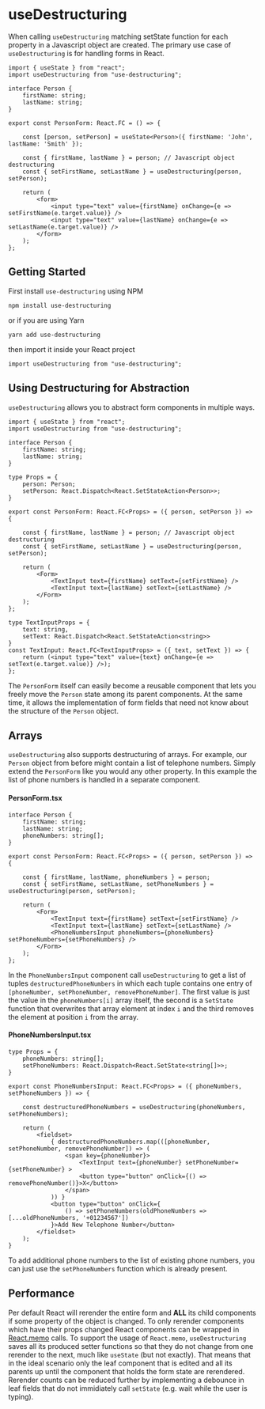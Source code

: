 # useDestructuring

When calling `useDestructuring` matching setState function for each property in a Javascript object are created.
The primary use case of `useDestructuring` is for handling forms in React. 

```tsx
import { useState } from "react";
import useDestructuring from "use-destructuring";

interface Person {
    firstName: string;
    lastName: string;
}

export const PersonForm: React.FC = () => {
    
    const [person, setPerson] = useState<Person>({ firstName: 'John', lastName: 'Smith' });

    const { firstName, lastName } = person; // Javascript object destructuring
    const { setFirstName, setLastName } = useDestructuring(person, setPerson);

    return (
        <form>
            <input type="text" value={firstName} onChange={e => setFirstName(e.target.value)} />
            <input type="text" value={lastName} onChange={e => setLastName(e.target.value)} />
        </form>
    );
};
```

## Getting Started

First install `use-destructuring` using NPM

```
npm install use-destructuring
```

or if you are using Yarn

```
yarn add use-destructuring
```

then import it inside your React project

```tsx
import useDestructuring from "use-destructuring";
```

## Using Destructuring for Abstraction

`useDestructuring` allows you to abstract form components in multiple ways.

```tsx
import { useState } from "react";
import useDestructuring from "use-destructuring";

interface Person {
    firstName: string;
    lastName: string;
}

type Props = {
    person: Person;
    setPerson: React.Dispatch<React.SetStateAction<Person>>;
}

export const PersonForm: React.FC<Props> = ({ person, setPerson }) => {

    const { firstName, lastName } = person; // Javascript object destructuring
    const { setFirstName, setLastName } = useDestructuring(person, setPerson);

    return (
        <Form>
            <TextInput text={firstName} setText={setFirstName} />
            <TextInput text={lastName} setText={setLastName} />
        </Form>
    );
};

type TextInputProps = {
    text: string,
    setText: React.Dispatch<React.SetStateAction<string>>
}
const TextInput: React.FC<TextInputProps> = ({ text, setText }) => {
    return (<input type="text" value={text} onChange={e => setText(e.target.value)} />);
};
```

The `PersonForm` itself can easily become a reusable component that lets you freely move the `Person` state among its parent components.
At the same time, it allows the implementation of form fields that need not know about the structure of the `Person` object.

## Arrays

`useDestructuring` also supports destructuring of arrays.
For example, our `Person` object from before might contain a list of telephone numbers.
Simply extend the `PersonForm` like you would any other property.
In this example the list of phone numbers is handled in a separate component.

#### PersonForm.tsx
```tsx
interface Person {
    firstName: string;
    lastName: string;
    phoneNumbers: string[];
}

export const PersonForm: React.FC<Props> = ({ person, setPerson }) => {

    const { firstName, lastName, phoneNumbers } = person;
    const { setFirstName, setLastName, setPhoneNumbers } = useDestructuring(person, setPerson);

    return (
        <Form>
            <TextInput text={firstName} setText={setFirstName} />
            <TextInput text={lastName} setText={setLastName} />
            <PhoneNumbersInput phoneNumbers={phoneNumbers} setPhoneNumbers={setPhoneNumbers} />
        </Form>
    );
};
```

In the `PhoneNumbersInput` component call `useDestructuring` to get a list of tuples `destructuredPhoneNumbers`
in which each tuple contains one entry of `[phoneNumber, setPhoneNumber, removePhoneNumber]`.
The first value is just the value in the `phoneNumbers[i]` array itself, the second is a `SetState` function
that overwrites that array element at index `i` and the third removes the element at position `i` from the array.

#### PhoneNumbersInput.tsx
```tsx
type Props = {
    phoneNumbers: string[];
    setPhoneNumbers: React.Dispatch<React.SetState<string[]>>;
}

export const PhoneNumbersInput: React.FC<Props> = ({ phoneNumbers, setPhoneNumbers }) => {

    const destructuredPhoneNumbers = useDestructuring(phoneNumbers, setPhoneNumbers);

    return (
        <fieldset>
            { destructuredPhoneNumbers.map(([phoneNumber, setPhoneNumber, removePhoneNumber]) => (
                <span key={phoneNumber}>
                    <TextInput text={phoneNumber} setPhoneNumber={setPhoneNumber} >
                    <button type="button" onClick={() => removePhoneNumber()}>X</button>
                </span>
            )) }
            <button type="button" onClick={
                () => setPhoneNumbers(oldPhoneNumbers => [...oldPhoneNumbers, '+01234567'])
            }>Add New Telephone Number</button>
        </fieldset>
    );
}
```

To add additional phone numbers to the list of existing phone numbers, you can just use the `setPhoneNumbers` function which is already present.

## Performance

Per default React will rerender the entire form and **ALL** its child components if some property of the object is changed.
To only rerender components which have their props changed React components can be wrapped in [React.memo](https://react.dev/reference/react/memo) calls.
To support the usage of `React.memo`, `useDestructuring` saves all its produced setter functions so that they do not change from one rerender to the next, much like `useState` (but not exactly).
That means that in the ideal scenario only the leaf component that is edited and all its parents up until the component that holds the form state are rerendered.
Rerender counts can be reduced further by implementing a debounce in leaf fields that do not immidiately call `setState` (e.g. wait while the user is typing).